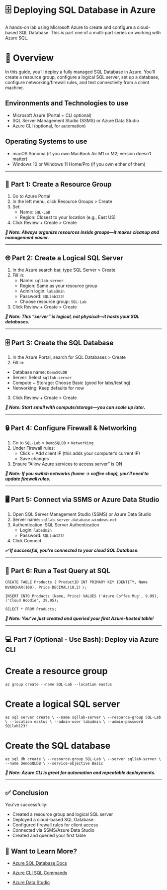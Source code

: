 <h1>🗄️ Deploying SQL Database in Azure</h1>  
<p>A hands-on lab using Microsoft Azure to create and configure a cloud-based SQL Database. This is part one of a multi-part series on working with Azure SQL.</p>  

<h1>🧠 Overview</h1>  
<p>In this guide, you’ll deploy a fully managed SQL Database in Azure. You’ll create a resource group, configure a logical SQL server, set up a database, configure networking/firewall rules, and test connectivity from a client machine.</p>  

<h2>Environments and Technologies to use</h2>

- Microsoft Azure (Portal + CLI optional)
- SQL Server Management Studio (SSMS) or Azure Data Studio
- Azure CLI (optional, for automation)

<h2>Operating Systems to use</h2>

- macOS Sonoma (if you own MacBook Air M1 or M2; version doesn’t matter)
- Windows 10 or Windows 11 Home/Pro (if you own either of them)

-----

## 🔧 Part 1: Create a Resource Group

1.	Go to Azure Portal
2.	In the left menu, click Resource Groups > Create
3.	Set:
    - Name: `SQL-LaB`
    - Region: Closest to your location (e.g., East US)
5.	Click Review + Create > Create

***📌 Note: Always organize resources inside groups—it makes cleanup and management easier.***

-----

## 🌐 Part 2: Create a Logical SQL Server

1.	In the Azure search bar, type SQL Server > Create
2.	Fill in:
     - Name: `sqllab-server`
     - Region: Same as your resource group
     - Admin login: `labadmin`
     - Password: `SQLlab123!`
     - Choose resource group: `SQL-Lab`
3.	Click Review + Create > Create

***📌 Note: This “server” is logical, not physical—it hosts your SQL databases.***

-----

## 🗄️ Part 3: Create the SQL Database

1.	In the Azure Portal, search for SQL Databases > Create
2.	Fill in:
   - Database name: `DemoSQLDB`
   - Server: Select `sqllab-server`
   - Compute + Storage: Choose Basic (good for labs/testing)
   - Networking: Keep defaults for now
3.	Click Review + Create > Create

***📌 Note: Start small with compute/storage—you can scale up later.***

-----

## 🔒 Part 4: Configure Firewall & Networking

1.	Go to `SQL-Lab` > `DemoSQLDB` > `Networking`
2.	Under Firewall rules:
    - Click + Add client IP (this adds your computer’s current IP)
    - Save changes
3.	Ensure “Allow Azure services to access server” is ON

***📌 Note: If you switch networks (home → coffee shop), you’ll need to update firewall rules.***

-----

## 🖥️ Part 5: Connect via SSMS or Azure Data Studio

1.	Open SQL Server Management Studio (SSMS) or Azure Data Studio
2.	Server name: `sqllab-server.database.windows.net`
3.	Authentication: SQL Server Authentication
    - Login: `labadmin`
    - Password: `SQLlab123!`
4.	Click Connect

***✅ If successful, you’re connected to your cloud SQL Database.***

-----

## 🧪 Part 6: Run a Test Query at SQL

`CREATE TABLE Products (
    ProductID INT PRIMARY KEY IDENTITY,
    Name NVARCHAR(100),
    Price DECIMAL(10,2)`
`);`

`INSERT INTO Products (Name, Price) VALUES
('Azure Coffee Mug', 9.99),
('Cloud Hoodie', 29.95);`

`SELECT * FROM Products;`

***📌 Note: You’ve just created and queried your first Azure-hosted table!***

-----

## 💻 Part 7 (Optional - Use Bash): Deploy via Azure CLI

# Create a resource group
`az group create --name SQL-Lab --location eastus`

# Create a logical SQL server
`az sql server create \
    --name sqllab-server \
    --resource-group SQL-Lab \
    --location eastus \
    --admin-user labadmin \
    --admin-password SQLlab123!`

# Create the SQL database
`az sql db create \
    --resource-group SQL-Lab \
    --server sqllab-server \
    --name DemoSQLDB \
    --service-objective Basic`

***📌 Note: Azure CLI is great for automation and repeatable deployments.***

-----

## ✅ Conclusion

You’ve successfully:

- Created a resource group and logical SQL server
- Deployed a cloud-based SQL Database
- Configured firewall rules for client access
- Connected via SSMS/Azure Data Studio
- Created and queried your first table

## 🧠 Want to Learn More?

- [Azure SQL Database Docs](https://learn.microsoft.com/en-us/azure/azure-sql/database/?view=azuresql)

- [Azure CLI SQL Commands](https://learn.microsoft.com/en-us/cli/azure/sql?view=azure-cli-latest)

- [Azure Data Studio](https://learn.microsoft.com/en-us/azure-data-studio/)
